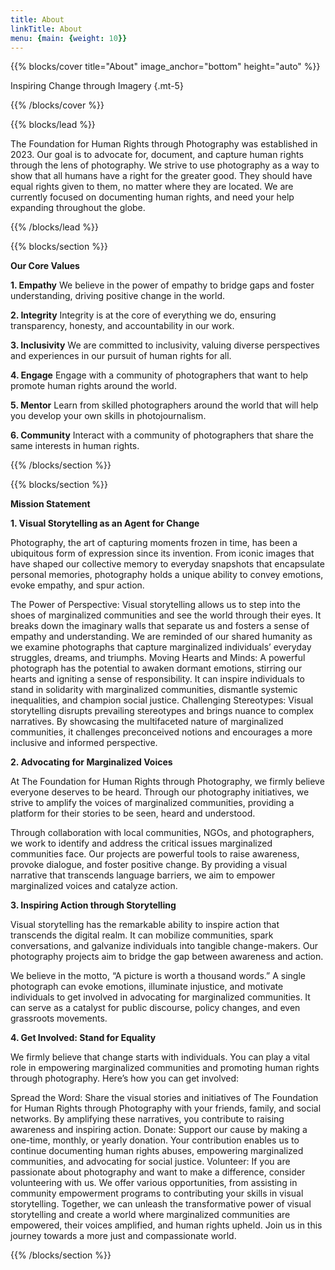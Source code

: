 ```yaml
---
title: About
linkTitle: About
menu: {main: {weight: 10}}
---
```


{{% blocks/cover title="About" image_anchor="bottom" height="auto" %}}

Inspiring Change through Imagery
{.mt-5}

{{% /blocks/cover %}}

{{% blocks/lead %}}

The Foundation for Human Rights through Photography was established in 2023. Our goal is to advocate for, document, and capture human rights through the lens of photography. We strive to use photography as a way to show that all humans have a right for the greater good. They should have equal rights given to them, no matter where they are located. We are currently focused on documenting human rights, and need your help expanding throughout the globe.

{{% /blocks/lead %}}

{{% blocks/section %}}

**Our Core Values**

__1. Empathy__
We believe in the power of empathy to bridge gaps and foster understanding, driving positive change in the world.

__2. Integrity__
Integrity is at the core of everything we do, ensuring transparency, honesty, and accountability in our work.

__3. Inclusivity__
We are committed to inclusivity, valuing diverse perspectives and experiences in our pursuit of human rights for all.

__4. Engage__
Engage with a community of photographers that want to help promote human rights around the world.

__5. Mentor__
Learn from skilled photographers around the world that will help you develop your own skills in photojournalism.

__6. Community__
Interact with a community of photographers that share the same interests in human rights.

{{% /blocks/section %}}

{{% blocks/section %}}

**Mission Statement**

__1. Visual Storytelling as an Agent for Change__

Photography, the art of capturing moments frozen in time, has been a ubiquitous form of expression since its invention. From iconic images that have shaped our collective memory to everyday snapshots that encapsulate personal memories, photography holds a unique ability to convey emotions, evoke empathy, and spur action.

The Power of Perspective: Visual storytelling allows us to step into the shoes of marginalized communities and see the world through their eyes. It breaks down the imaginary walls that separate us and fosters a sense of empathy and understanding. We are reminded of our shared humanity as we examine photographs that capture marginalized individuals’ everyday struggles, dreams, and triumphs.
Moving Hearts and Minds: A powerful photograph has the potential to awaken dormant emotions, stirring our hearts and igniting a sense of responsibility. It can inspire individuals to stand in solidarity with marginalized communities, dismantle systemic inequalities, and champion social justice.
Challenging Stereotypes: Visual storytelling disrupts prevailing stereotypes and brings nuance to complex narratives. By showcasing the multifaceted nature of marginalized communities, it challenges preconceived notions and encourages a more inclusive and informed perspective.

__2. Advocating for Marginalized Voices__

At The Foundation for Human Rights through Photography, we firmly believe everyone deserves to be heard. Through our photography initiatives, we strive to amplify the voices of marginalized communities, providing a platform for their stories to be seen, heard and understood.

Through collaboration with local communities, NGOs, and photographers, we work to identify and address the critical issues marginalized communities face. Our projects are powerful tools to raise awareness, provoke dialogue, and foster positive change. By providing a visual narrative that transcends language barriers, we aim to empower marginalized voices and catalyze action.

__3. Inspiring Action through Storytelling__

Visual storytelling has the remarkable ability to inspire action that transcends the digital realm. It can mobilize communities, spark conversations, and galvanize individuals into tangible change-makers. Our photography projects aim to bridge the gap between awareness and action.

We believe in the motto, “A picture is worth a thousand words.” A single photograph can evoke emotions, illuminate injustice, and motivate individuals to get involved in advocating for marginalized communities. It can serve as a catalyst for public discourse, policy changes, and even grassroots movements.

__4. Get Involved: Stand for Equality__

We firmly believe that change starts with individuals. You can play a vital role in empowering marginalized communities and promoting human rights through photography. Here’s how you can get involved:

Spread the Word: Share the visual stories and initiatives of The Foundation for Human Rights through Photography with your friends, family, and social networks. By amplifying these narratives, you contribute to raising awareness and inspiring action.
Donate: Support our cause by making a one-time, monthly, or yearly donation. Your contribution enables us to continue documenting human rights abuses, empowering marginalized communities, and advocating for social justice.
Volunteer: If you are passionate about photography and want to make a difference, consider volunteering with us. We offer various opportunities, from assisting in community empowerment programs to contributing your skills in visual storytelling.
Together, we can unleash the transformative power of visual storytelling and create a world where marginalized communities are empowered, their voices amplified, and human rights upheld. Join us in this journey towards a more just and compassionate world.

{{% /blocks/section %}}